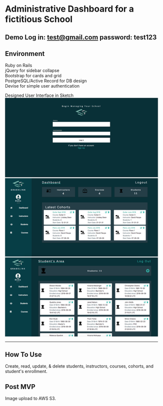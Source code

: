 # Administrative Dashboard for a fictitious School

Demo Log in: test@gmail.com password: test123
----
## Environment

Ruby on Rails    
jQuery for sidebar collapse  
Bootstrap for cards and grid     
PostgreSQL/Active Record for DB design   
Devise for simple user authentication     


Designed User Interface in Sketch
![alt text](https://raw.githubusercontent.com/S-MORA/admin_panel/master/app/assets/images/sign-in-screenshot.png)
![alt text](https://raw.githubusercontent.com/S-MORA/admin_panel/master/app/assets/images/admin_panel_Screenshot.png)
![alt text](https://raw.githubusercontent.com/S-MORA/admin_panel/master/app/assets/images/students-screenshot.png)


----
## How To Use
Create, read, update, & delete students, instructors, courses, cohorts, and student's enrollment.


Post MVP
----
Image upload to AWS S3.
